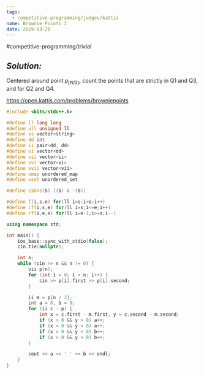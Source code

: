 ```yaml
---
tags:
  - competitive-programming/judges/kattis
name: Brownie Points I
date: 2019-03-20
---
```

#competitive-programming/trivial 
## _Solution:_
Centered around point $p_{\lfloor N/2\rfloor}$, count the points that are strictly in Q1 and Q3, and for Q2 and Q4.

https://open.kattis.com/problems/browniepoints
```cpp
#include <bits/stdc++.h>

#define ll long long
#define ull unsigned ll
#define vs vector<string>
#define dd int
#define ii pair<dd, dd>
#define vi vector<dd>
#define vii vector<ii>
#define vvi vector<vi>
#define vvii vector<vii>
#define umap unordered_map
#define uset unordered_set

#define LSOne(S) ((S) & -(S))

#define f(i,s,e) for(ll i=s;i<e;i++)
#define cf(i,s,e) for(ll i=s;i<=e;i++)
#define rf(i,e,s) for(ll i=e-1;i>=s;i--)

using namespace std;

int main() {
    ios_base::sync_with_stdio(false);
    cin.tie(nullptr);

    int n;
    while (cin >> n && n != 0) {
        vii p(n);
        for (int i = 0; i < n; i++) {
            cin >> p[i].first >> p[i].second;
        }

        ii m = p[n / 2];
        int a = 0, b = 0;
        for (ii c : p) {
            int x = c.first - m.first, y = c.second - m.second;
            if (x > 0 && y > 0) a++;
            if (x < 0 && y < 0) a++;
            if (x > 0 && y < 0) b++;
            if (x < 0 && y > 0) b++;
        }

        cout << a << ' ' << b << endl;
    }
}
```